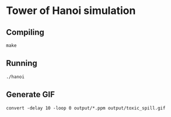 # Tower of Hanoi simulation

## Compiling
```
make
```

## Running
```
./hanoi
```

## Generate GIF
```
convert -delay 10 -loop 0 output/*.ppm output/toxic_spill.gif
```
